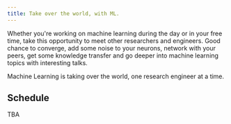 ```yaml
---
title: Take over the world, with ML.
---
```


Whether you're working on machine learning during the day or in your free time, take this opportunity to meet other researchers and engineers. Good chance to converge, add some noise to your neurons, network with your peers, get some knowledge transfer and go deeper into machine learning topics with interesting talks.

Machine Learning is taking over the world, one research engineer at a time.

## Schedule

TBA
